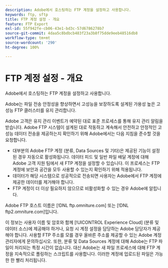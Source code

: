 ```yaml
---
description: Adobe에서 호스팅하는 FTP 계정을 설정하고 사용합니다.
keywords: ftp, sftp
title: FTP 계정 설정 - 개요
feature: FTP Export
exl-id: 55f942fe-cb06-43e1-bd3c-57d6786278b7
source-git-commit: 4daa5c8bdbcb483f23a3b8f75dde9eeb48516db8
workflow-type: tm+mt
source-wordcount: '290'
ht-degree: 100%

---
```


# FTP 계정 설정 - 개요

Adobe에서 호스팅하는 FTP 계정을 설정하고 사용합니다.

Adobe는 파일 전송 안정성을 향상하면서 고성능을 보장하도록 설계된 가용성 높은 고성능 FTP 클러스터를 유지 관리합니다.

Adobe 고객은 유지 관리 이벤트가 예약된 대로 표준 프로세스를 통해 유지 관리 알림을 받습니다. Adobe FTP 시스템이 설계된 대로 작동하고 계속해서 안전하고 안정적인 고성능 데이터 전송을 제공하는지 확인하기 위해 Adobe에서는 다음 지침을 준수할 것을 요청합니다.

* 대부분의 Adobe FTP 계정 (분류, Data Sources 및 기타)은 제공된 기능이 설정된 경우 자동으로 활성화됩니다. 데이터 피드 및 일반 파일 배달 계정에 대해 Adobe 고객 지원 팀에서 새 FTP 계정을 설정할 수 있습니다. 이 프로세스는 FTP 계정에 보안과 공간을 모두 사용할 수 있는지 확인하기 위해 적용됩니다.
* 데이터가 해당 시스템으로 성공적으로 전송되면 사용자는 Adobe에서 FTP 계정에 제공한 데이터를 제거해야 합니다.
* FTP 계정이 더 이상 필요하지 않으므로 비활성화할 수 있는 경우 Adobe에 알립니다.

Adobe FTP 호스트 이름은 [!DNL ftp.omniture.com] 또는 [!DNL ftp2.omniture.com]입니다.

이 정보는 사용자 이름 및 암호와 함께 [!UICONTROL Experience Cloud]  (분류 및 데이터 소스)에 제공해야 하거나, 요청 시 계정 설정을 담당하는 Adobe 담당자가 제공해야 합니다. 사용할 FTP 주소를 모를 경우 올바른 주소를 제공할 수 있는 Adobe 계정 관리자에게 문의하십시오. 또한, 분류 및 Data Sources 계정에 대해 Adobe는 FTP 파일이 처리되는 특정 시간이 없습니다. 대신 Adobe는 새 파일 프로세스에 대해 FTP 계정을 지속적으로 폴링하는 스크립트를 사용합니다. 이러한 계정에 업로드된 파일은 가능한 한 빨리 처리됩니다.
